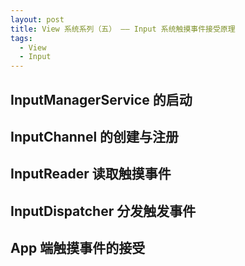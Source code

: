 ```yaml
---
layout: post
title: View 系统系列（五） —— Input 系统触摸事件接受原理
tags:
  - View
  - Input
---
```


## InputManagerService 的启动
## InputChannel 的创建与注册
## InputReader 读取触摸事件
## InputDispatcher 分发触发事件
## App 端触摸事件的接受
